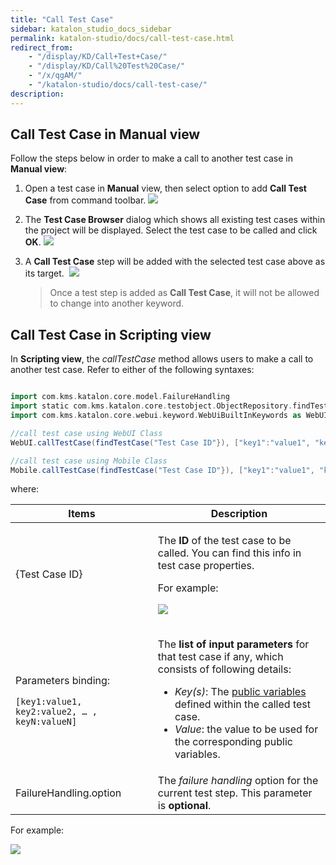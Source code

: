 ```yaml
---
title: "Call Test Case"
sidebar: katalon_studio_docs_sidebar
permalink: katalon-studio/docs/call-test-case.html
redirect_from:
    - "/display/KD/Call+Test+Case/"
    - "/display/KD/Call%20Test%20Case/"
    - "/x/qgAM/"
    - "/katalon-studio/docs/call-test-case/"
description:
---
```

Call Test Case in Manual view
-----------------------------

Follow the steps below in order to make a call to another test case in **Manual view**:

1.  Open a test case in **Manual** view, then select option to add **Call Test Case** from command toolbar.
    ![](../../images/katalon-studio/docs/call-test-case/image2017-6-30-203A383A7.png)


2.  The **Test Case Browser** dialog which shows all existing test cases within the project will be displayed. Select the test case to be called and click **OK**.
    ![](../../images/katalon-studio/docs/call-test-case/image2017-2-9-103A23A56.png)


3.  A **Call Test Case** step will be added with the selected test case above as its target. 
    ![](../../images/katalon-studio/docs/call-test-case/image2017-2-9-103A63A5.png)

    > Once a test step is added as **Call Test Case**, it will not be allowed to change into another keyword.


Call Test Case in Scripting view
--------------------------------

In **Scripting view**, the _callTestCase_ method allows users to make a call to another test case. Refer to either of the following syntaxes:

```groovy

import com.kms.katalon.core.model.FailureHandling
import static com.kms.katalon.core.testobject.ObjectRepository.findTestObject
import com.kms.katalon.core.webui.keyword.WebUiBuiltInKeywords as WebUI

//call test case using WebUI Class
WebUI.callTestCase(findTestCase("Test Case ID"}), ["key1":"value1", "key2":"value2", … , "keyN":"valueN"], FailureHandling.OPTIONAL)

//call test case using Mobile Class
Mobile.callTestCase(findTestCase("Test Case ID"}), ["key1":"value1", "key2":"value2", … , "keyN":"valueN"], FailureHandling.OPTIONAL)
```

where:

<table>
    <thead>
        <tr>
            <th>Items</th>
            <th>Description</th>
        </tr>
    </thead>
    <tbody>
        <tr>
            <td>{Test Case ID}</td>
            <td>
                <p>The&nbsp;<strong>ID</strong>&nbsp;of the test case to be called. You can find this info in test case properties.</p>
                <p>For example:</p>
                <p><img src="../../images/katalon-studio/docs/call-test-case/image2017-2-24-143A163A26.png"></p>
            </td>
        </tr>
        <tr>
            <td>
                <p>Parameters binding:</p>
                <pre><code class="language-groovy">[key1:value1, key2:value2, … , keyN:valueN]</code></pre>
            </td>
            <td>
                <p>The&nbsp;<strong>list of input parameters</strong>&nbsp;for that test case if any, which consists of following details:</p>
                <ul>
                    <li><em>Key(s)</em>: The <a class="external-link" href="/display/KD/Variable+Types#VariableTypes-Publicvariables" rel="nofollow">public variables</a> defined within the called test case.</li>
                    <li><em>Value</em>: the value to be used for the corresponding public variables.</li>
                </ul>
            </td>
        </tr>
        <tr>
            <td>FailureHandling.option</td>
            <td>The <em>failure handling</em> option for the current test step. This parameter is <strong>optional</strong>.</td>
        </tr>
    </tbody>
</table>

For example:

![](../../images/katalon-studio/docs/call-test-case/image2017-6-30-203A393A15.png)

